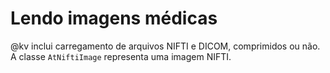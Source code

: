 # Lendo imagens médicas

\@kv inclui carregamento de arquivos NIFTI e DICOM, comprimidos ou não. A classe `AtNiftiImage` representa uma imagem NIFTI.